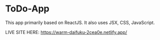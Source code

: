 # ToDo-App
This app primarily based on ReactJS. It also uses JSX, CSS, JavaScript.

LIVE SITE HERE: https://warm-daifuku-2cea0e.netlify.app/
